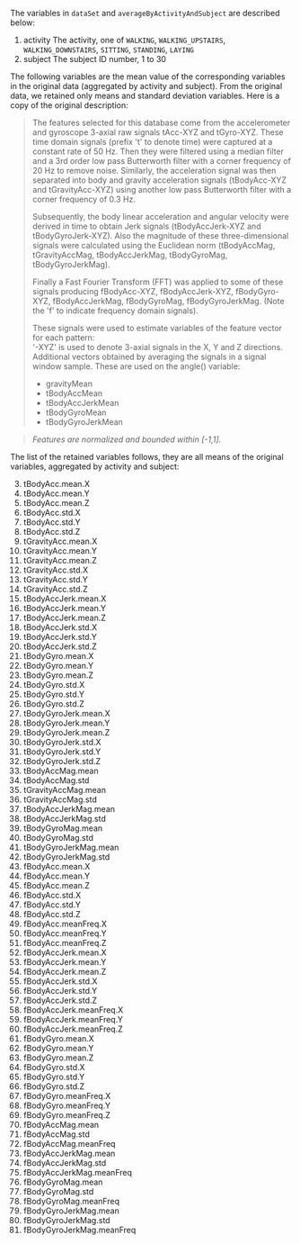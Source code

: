 
The variables in `dataSet` and `averageByActivityAndSubject` are described below:


1. activity                 The activity, one of `WALKING`, `WALKING_UPSTAIRS`, `WALKING_DOWNSTAIRS`, `SITTING`, `STANDING`, `LAYING` 
2. subject                  The subject ID number, 1 to 30

The following variables are the mean value of the corresponding variables in the original data (aggregated by activity and subject).
From the original data, we retained only means and standard deviation variables.
Here is a copy of the original description:

>The features selected for this database come from the accelerometer and gyroscope 3-axial raw signals tAcc-XYZ and tGyro-XYZ. These time domain signals (prefix 't' to denote time) were captured at a constant rate of 50 Hz. Then they were filtered using a median filter and a 3rd order low pass Butterworth filter with a corner frequency of 20 Hz to remove noise. Similarly, the acceleration signal was then separated into body and gravity acceleration signals (tBodyAcc-XYZ and tGravityAcc-XYZ) using another low pass Butterworth filter with a corner frequency of 0.3 Hz. 
>
>Subsequently, the body linear acceleration and angular velocity were derived in time to obtain Jerk signals (tBodyAccJerk-XYZ and tBodyGyroJerk-XYZ). Also the magnitude of these three-dimensional signals were calculated using the Euclidean norm (tBodyAccMag, tGravityAccMag, tBodyAccJerkMag, tBodyGyroMag, tBodyGyroJerkMag). 
>
>Finally a Fast Fourier Transform (FFT) was applied to some of these signals producing fBodyAcc-XYZ, fBodyAccJerk-XYZ, fBodyGyro-XYZ, fBodyAccJerkMag, fBodyGyroMag, fBodyGyroJerkMag. (Note the 'f' to indicate frequency domain signals). 
>
>These signals were used to estimate variables of the feature vector for each pattern:  
'-XYZ' is used to denote 3-axial signals in the X, Y and Z directions.
>Additional vectors obtained by averaging the signals in a signal window sample. These are used on the angle() variable:
>
>- gravityMean
>- tBodyAccMean
>- tBodyAccJerkMean
>- tBodyGyroMean
>- tBodyGyroJerkMean

>*Features are normalized and bounded within [-1,1].*

The list of the retained variables follows, they are all means of the original variables, aggregated by activity and subject:

3. tBodyAcc.mean.X          
4. tBodyAcc.mean.Y          
5. tBodyAcc.mean.Z          
6. tBodyAcc.std.X           
7. tBodyAcc.std.Y           
8. tBodyAcc.std.Z           
9. tGravityAcc.mean.X       
10. tGravityAcc.mean.Y       
11. tGravityAcc.mean.Z       
12. tGravityAcc.std.X        
13. tGravityAcc.std.Y        
14. tGravityAcc.std.Z        
15. tBodyAccJerk.mean.X      
16. tBodyAccJerk.mean.Y      
17. tBodyAccJerk.mean.Z      
18. tBodyAccJerk.std.X       
19. tBodyAccJerk.std.Y       
20. tBodyAccJerk.std.Z       
21. tBodyGyro.mean.X         
22. tBodyGyro.mean.Y         
23. tBodyGyro.mean.Z         
24. tBodyGyro.std.X          
25. tBodyGyro.std.Y          
26. tBodyGyro.std.Z          
27. tBodyGyroJerk.mean.X     
28. tBodyGyroJerk.mean.Y     
29. tBodyGyroJerk.mean.Z     
30. tBodyGyroJerk.std.X      
31. tBodyGyroJerk.std.Y      
32. tBodyGyroJerk.std.Z      
33. tBodyAccMag.mean         
34. tBodyAccMag.std          
35. tGravityAccMag.mean      
36. tGravityAccMag.std       
37. tBodyAccJerkMag.mean     
38. tBodyAccJerkMag.std      
39. tBodyGyroMag.mean        
40. tBodyGyroMag.std         
41. tBodyGyroJerkMag.mean    
42. tBodyGyroJerkMag.std     
43. fBodyAcc.mean.X          
44. fBodyAcc.mean.Y          
45. fBodyAcc.mean.Z          
46. fBodyAcc.std.X           
47. fBodyAcc.std.Y           
48. fBodyAcc.std.Z           
49. fBodyAcc.meanFreq.X      
50. fBodyAcc.meanFreq.Y      
51. fBodyAcc.meanFreq.Z      
52. fBodyAccJerk.mean.X      
53. fBodyAccJerk.mean.Y      
54. fBodyAccJerk.mean.Z      
55. fBodyAccJerk.std.X       
56. fBodyAccJerk.std.Y       
57. fBodyAccJerk.std.Z       
58. fBodyAccJerk.meanFreq.X  
59. fBodyAccJerk.meanFreq.Y  
60. fBodyAccJerk.meanFreq.Z  
61. fBodyGyro.mean.X         
62. fBodyGyro.mean.Y         
63. fBodyGyro.mean.Z         
64. fBodyGyro.std.X          
65. fBodyGyro.std.Y          
66. fBodyGyro.std.Z          
67. fBodyGyro.meanFreq.X     
68. fBodyGyro.meanFreq.Y     
69. fBodyGyro.meanFreq.Z     
70. fBodyAccMag.mean         
71. fBodyAccMag.std          
72. fBodyAccMag.meanFreq     
73. fBodyAccJerkMag.mean     
74. fBodyAccJerkMag.std      
75. fBodyAccJerkMag.meanFreq 
76. fBodyGyroMag.mean        
77. fBodyGyroMag.std         
78. fBodyGyroMag.meanFreq    
79. fBodyGyroJerkMag.mean    
80. fBodyGyroJerkMag.std     
81. fBodyGyroJerkMag.meanFreq